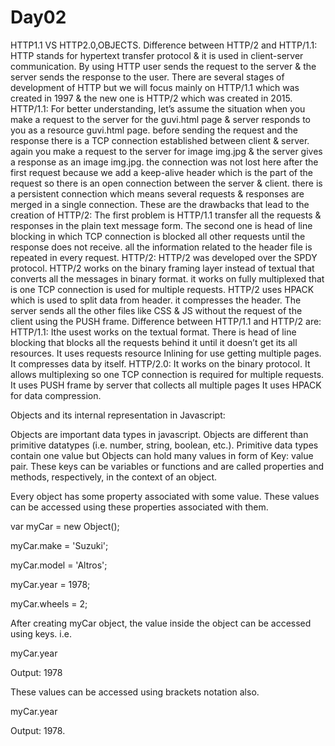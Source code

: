 # Day02
HTTP1.1 VS HTTP2.0,OBJECTS.
Difference between HTTP/2 and HTTP/1.1:
HTTP stands for hypertext transfer protocol & it is used in client-server communication. By using HTTP user sends the request to the server & the server sends the response to the user. There are several stages of development of HTTP but we will focus mainly on HTTP/1.1 which was created in 1997 & the new one is HTTP/2 which was created in 2015.
HTTP/1.1: For better understanding, let’s assume the situation when you make a request to the server for the guvi.html page & server responds to you as a resource guvi.html page. before sending the request and the response there is a TCP connection established between client & server. again you make a request to the server for image img.jpg & the server gives a response as an image img.jpg. the connection was not lost here after the first request because we add a keep-alive header which is the part of the request so there is an open connection between the server & client. there is a persistent connection which means several requests & responses are merged in a single connection. These are the drawbacks that lead to the creation of HTTP/2: The first problem is HTTP/1.1 transfer all the requests & responses in the plain text message form. The second one is head of line blocking in which TCP connection is blocked all other requests until the response does not receive. all the information related to the header file is repeated in every request.
HTTP/2: HTTP/2 was developed over the SPDY protocol. HTTP/2 works on the binary framing layer instead of textual that converts all the messages in binary format. it works on fully multiplexed that is one TCP connection is used for multiple requests. HTTP/2 uses HPACK which is used to split data from header. it compresses the header. The server sends all the other files like CSS & JS without the request of the client using the PUSH frame.
Difference between HTTP/1.1 and HTTP/2 are:
HTTP/1.1:
Ithe usest works on the textual format.	
There is head of line blocking that blocks all the requests behind it until it doesn’t get its all resources. 
It uses requests resource Inlining for use getting multiple pages.
It compresses data by itself.
HTTP/2.0:
It works on the binary protocol.
It allows multiplexing so one TCP connection is required for multiple requests.
It uses PUSH frame by server that collects all multiple pages 
It uses HPACK for data compression.



Objects and its internal representation in Javascript:


Objects are important data types in javascript. Objects are different than primitive datatypes (i.e. number, string, boolean, etc.). Primitive data types contain one value but Objects can hold many values in form of Key: value pair. These keys can be variables or functions and are called properties and methods, respectively, in the context of an object.

Every object has some property associated with some value. These values can be accessed using these properties associated with them.

var myCar = new Object();

myCar.make = 'Suzuki';

myCar.model = 'Altros';

myCar.year = 1978;

myCar.wheels = 2;

After creating myCar object, the value inside the object can be accessed using keys.
i.e.

myCar.year

Output: 1978

These values can be accessed using brackets notation also.

myCar.year

Output: 1978.
